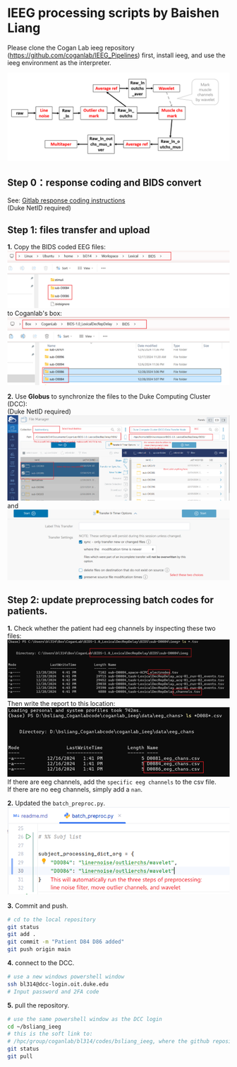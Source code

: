 # IEEG processing scripts by Baishen Liang

Please clone the Cogan Lab ieeg repository (https://github.com/coganlab/IEEG_Pipelines) first, install ieeg, and use the ieeg environment as the interpreter.  

![IEEG analyses pipeline](materials/analyze_pipeline.png)   

## Step 0：response coding and BIDS convert  
See: [Gitlab response coding instructions](https://coganlab.pages.oit.duke.edu/wiki/docs/ECoG_In_Unit/Response_Coding/)  
(Duke NetID required)  
  
## Step 1: files transfer and upload
**1.** Copy the BIDS coded EEG files:  
![file transfer 1](materials/files_transfer_1.png)  
to Coganlab's box:  
![file transfer 2](materials/files_transfer_2.png)   
  
**2.** Use **Globus** to synchronize the files to the Duke Computing Cluster (DCC):  
(Duke NetID required)  
![Upload DCC 1](materials/upload_DCC_1.png)  
and 
![Upload DCC 2](materials/upload_DCC_2.png)  
  
## Step 2: update preprocessing batch codes for patients.  
**1.** Check whether the patient had eeg channels by inspecting these two files:  
![Check eeg 1](materials/check_eeg_chs_1.png)  
Then write the report to this location:  
![Check eeg 2](materials/check_eeg_chs_2.png)  
If there are eeg channels, add the `specific eeg channels` to the csv file.  
If there are no eeg channels, simply add a `nan`.  

**2.** Updated the `batch_preproc.py`.  
![Updated preproce batch](materials\update_preproc_batch.png) 

**3.** Commit and push. 
````bash
# cd to the local repository
git status
git add .
git commit -m "Patient D84 D86 added"
git push origin main
````

**4.** connect to the DCC.  
```` bash
# use a new windows powershell window
ssh bl314@dcc-login.oit.duke.edu
# Input password and 2FA code
````

**5.** pull the repository.
```` bash
# use the same powershell window as the DCC login
cd ~/bsliang_ieeg
# this is the soft link to:
# /hpc/group/coganlab/bl314/codes/bsliang_ieeg, where the github repository is cloned
git status
git pull
````

